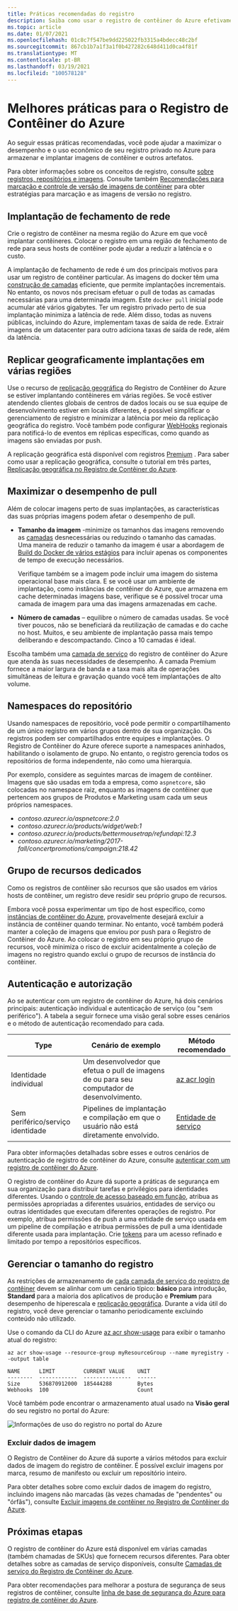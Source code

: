 ```yaml
---
title: Práticas recomendadas do registro
description: Saiba como usar o registro de contêiner do Azure efetivamente seguindo estas melhores práticas.
ms.topic: article
ms.date: 01/07/2021
ms.openlocfilehash: 01c8c7f547be9dd225022fb3315a4bdecc48c2bf
ms.sourcegitcommit: 867cb1b7a1f3a1f0b427282c648d411d0ca4f81f
ms.translationtype: MT
ms.contentlocale: pt-BR
ms.lasthandoff: 03/19/2021
ms.locfileid: "100578128"
---
```

# <a name="best-practices-for-azure-container-registry"></a>Melhores práticas para o Registro de Contêiner do Azure

Ao seguir essas práticas recomendadas, você pode ajudar a maximizar o desempenho e o uso econômico de seu registro privado no Azure para armazenar e implantar imagens de contêiner e outros artefatos.

Para obter informações sobre os conceitos de registro, consulte [sobre registros, repositórios e imagens](container-registry-concepts.md). Consulte também [Recomendações para marcação e controle de versão de imagens de contêiner](container-registry-image-tag-version.md) para obter estratégias para marcação e as imagens de versão no registro. 

## <a name="network-close-deployment"></a>Implantação de fechamento de rede

Crie o registro de contêiner na mesma região do Azure em que você implantar contêineres. Colocar o registro em uma região de fechamento de rede para seus hosts de contêiner pode ajudar a reduzir a latência e o custo.

A implantação de fechamento de rede é um dos principais motivos para usar um registro de contêiner particular. As imagens do docker têm uma [construção de camadas](https://docs.docker.com/engine/userguide/storagedriver/imagesandcontainers/) eficiente, que permite implantações incrementais. No entanto, os novos nós precisam efetuar o pull de todas as camadas necessárias para uma determinada imagem. Este `docker pull` inicial pode acumular até vários gigabytes. Ter um registro privado perto de sua implantação minimiza a latência de rede.
Além disso, todas as nuvens públicas, incluindo do Azure, implementam taxas de saída de rede. Extrair imagens de um datacenter para outro adiciona taxas de saída de rede, além da latência.

## <a name="geo-replicate-multi-region-deployments"></a>Replicar geograficamente implantações em várias regiões

Use o recurso de [replicação geográfica](container-registry-geo-replication.md) do Registro de Contêiner do Azure se estiver implantando contêineres em várias regiões. Se você estiver atendendo clientes globais de centros de dados locais ou se sua equipe de desenvolvimento estiver em locais diferentes, é possível simplificar o gerenciamento de registro e minimizar a latência por meio da replicação geográfica do registro. Você também pode configurar [WebHooks](container-registry-webhook.md) regionais para notificá-lo de eventos em réplicas específicas, como quando as imagens são enviadas por push.

A replicação geográfica está disponível com registros [Premium](container-registry-skus.md) . Para saber como usar a replicação geográfica, consulte o tutorial em três partes, [Replicação geográfica no Registro de Contêiner do Azure](container-registry-tutorial-prepare-registry.md).

## <a name="maximize-pull-performance"></a>Maximizar o desempenho de pull

Além de colocar imagens perto de suas implantações, as características das suas próprias imagens podem afetar o desempenho de pull.

* **Tamanho da imagem** -minimize os tamanhos das imagens removendo as [camadas](container-registry-concepts.md#manifest) desnecessárias ou reduzindo o tamanho das camadas. Uma maneira de reduzir o tamanho da imagem é usar a abordagem de [Build do Docker de vários estágios](https://docs.docker.com/develop/develop-images/multistage-build/) para incluir apenas os componentes de tempo de execução necessários. 

  Verifique também se a imagem pode incluir uma imagem do sistema operacional base mais clara. E se você usar um ambiente de implantação, como instâncias de contêiner do Azure, que armazena em cache determinadas imagens base, verifique se é possível trocar uma camada de imagem para uma das imagens armazenadas em cache. 
* **Número de camadas** – equilibre o número de camadas usadas. Se você tiver poucos, não se beneficiará da reutilização de camadas e do cache no host. Muitos, e seu ambiente de implantação passa mais tempo deliberando e descompactando. Cinco a 10 camadas é ideal.

Escolha também uma [camada de serviço](container-registry-skus.md) do registro de contêiner do Azure que atenda às suas necessidades de desempenho. A camada Premium fornece a maior largura de banda e a taxa mais alta de operações simultâneas de leitura e gravação quando você tem implantações de alto volume.

## <a name="repository-namespaces"></a>Namespaces do repositório

Usando namespaces de repositório, você pode permitir o compartilhamento de um único registro em vários grupos dentro de sua organização. Os registros podem ser compartilhados entre equipes e implantações. O Registro de Contêiner do Azure oferece suporte a namespaces aninhados, habilitando o isolamento de grupo. No entanto, o registro gerencia todos os repositórios de forma independente, não como uma hierarquia.

Por exemplo, considere as seguintes marcas de imagem de contêiner. Imagens que são usadas em toda a empresa, como `aspnetcore`, são colocadas no namespace raiz, enquanto as imagens de contêiner que pertencem aos grupos de Produtos e Marketing usam cada um seus próprios namespaces.

- *contoso.azurecr.io/aspnetcore:2.0*
- *contoso.azurecr.io/products/widget/web:1*
- *contoso.azurecr.io/products/bettermousetrap/refundapi:12.3*
- *contoso.azurecr.io/marketing/2017-fall/concertpromotions/campaign:218.42*

## <a name="dedicated-resource-group"></a>Grupo de recursos dedicados

Como os registros de contêiner são recursos que são usados em vários hosts de contêiner, um registro deve residir seu próprio grupo de recursos.

Embora você possa experimentar um tipo de host específico, como [instâncias de contêiner do Azure](../container-instances/container-instances-overview.md), provavelmente desejará excluir a instância de contêiner quando terminar. No entanto, você também poderá manter a coleção de imagens que enviou por push para o Registro de Contêiner do Azure. Ao colocar o registro em seu próprio grupo de recursos, você minimiza o risco de excluir acidentalmente a coleção de imagens no registro quando exclui o grupo de recursos de instância do contêiner.

## <a name="authentication-and-authorization"></a>Autenticação e autorização

Ao se autenticar com um registro de contêiner do Azure, há dois cenários principais: autenticação individual e autenticação de serviço (ou "sem periférico"). A tabela a seguir fornece uma visão geral sobre esses cenários e o método de autenticação recomendado para cada.

| Type | Cenário de exemplo | Método recomendado |
|---|---|---|
| Identidade individual | Um desenvolvedor que efetua o pull de imagens de ou para seu computador de desenvolvimento. | [az acr login](/cli/azure/acr#az-acr-login) |
| Sem periférico/serviço identidade | Pipelines de implantação e compilação em que o usuário não está diretamente envolvido. | [Entidade de serviço](container-registry-authentication.md#service-principal) |

Para obter informações detalhadas sobre esses e outros cenários de autenticação de registro de contêiner do Azure, consulte [autenticar com um registro de contêiner do Azure](container-registry-authentication.md).

O registro de contêiner do Azure dá suporte a práticas de segurança em sua organização para distribuir tarefas e privilégios para identidades diferentes. Usando o [controle de acesso baseado em função](container-registry-roles.md), atribua as permissões apropriadas a diferentes usuários, entidades de serviço ou outras identidades que executam diferentes operações de registro. Por exemplo, atribua permissões de push a uma entidade de serviço usada em um pipeline de compilação e atribua permissões de pull a uma identidade diferente usada para implantação. Crie [tokens](container-registry-repository-scoped-permissions.md) para um acesso refinado e limitado por tempo a repositórios específicos.

## <a name="manage-registry-size"></a>Gerenciar o tamanho do registro      

As restrições de armazenamento de [cada camada de serviço do registro de contêiner][container-registry-skus] devem se alinhar com um cenário típico: **básico** para introdução, **Standard** para a maioria dos aplicativos de produção e **Premium** para desempenho de hiperescala e [replicação geográfica][container-registry-geo-replication]. Durante a vida útil do registro, você deve gerenciar o tamanho periodicamente excluindo conteúdo não utilizado.

Use o comando da CLI do Azure [az acr show-usage][az-acr-show-usage] para exibir o tamanho atual do registro:

```azurecli
az acr show-usage --resource-group myResourceGroup --name myregistry --output table
```

```output
NAME      LIMIT         CURRENT VALUE    UNIT
--------  ------------  ---------------  ------
Size      536870912000  185444288        Bytes
Webhooks  100                            Count
```

Você também pode encontrar o armazenamento atual usado na **Visão geral** do seu registro no portal do Azure:

![Informações de uso do registro no portal do Azure][registry-overview-quotas]

### <a name="delete-image-data"></a>Excluir dados de imagem

O Registro de Contêiner do Azure dá suporte a vários métodos para excluir dados de imagem do registro de contêiner. É possível excluir imagens por marca, resumo de manifesto ou excluir um repositório inteiro.

Para obter detalhes sobre como excluir dados de imagem do registro, incluindo imagens não marcadas (às vezes chamadas de "pendentes" ou "órfãs"), consulte [Excluir imagens de contêiner no Registro de Contêiner do Azure](container-registry-delete.md).

## <a name="next-steps"></a>Próximas etapas

O registro de contêiner do Azure está disponível em várias camadas (também chamadas de SKUs) que fornecem recursos diferentes. Para obter detalhes sobre as camadas de serviço disponíveis, consulte [Camadas de serviço do Registro de Contêiner do Azure](container-registry-skus.md).

Para obter recomendações para melhorar a postura de segurança de seus registros de contêiner, consulte [linha de base de segurança do Azure para registro de contêiner do Azure](security-baseline.md).

<!-- IMAGES -->
[delete-repository-portal]: ./media/container-registry-best-practices/delete-repository-portal.png
[registry-overview-quotas]: ./media/container-registry-best-practices/registry-overview-quotas.png

<!-- LINKS - Internal -->
[az-acr-repository-delete]: /cli/azure/acr/repository#az-acr-repository-delete
[az-acr-show-usage]: /cli/azure/acr#az-acr-show-usage
[azure-cli]: /cli/azure
[azure-portal]: https://portal.azure.com
[container-registry-geo-replication]: container-registry-geo-replication.md
[container-registry-skus]: container-registry-skus.md